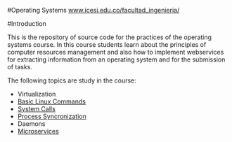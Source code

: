 #Operating Systems www.icesi.edu.co/facultad_ingenieria/

#Introduction

This is the repository of source code for the practices of the operating systems course. In this course students learn about the principles of computer resources management and also how to implement webservices for extracting information from an operating system and for the submission of tasks.

The following topics are study in the course:
* Virtualization
* [Basic Linux Commands](https://github.com/ICESI/so-basics)
* [System Calls](https://github.com/ICESI/so-syscalls)
* [Process Syncronization](https://github.com/ICESI/so-synchronization)
* Daemons
* [Microservices](https://github.com/ICESI/so-microservices)

